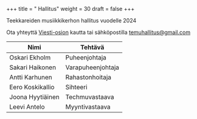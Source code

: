 +++
title = " Hallitus"
weight = 30
draft = false
+++

Teekkareiden musiikkikerhon hallitus vuodelle 2024

Ota yhteyttä [Viesti-osion](#contact) kautta tai sähköpostilla temuhallitus@gmail.com

| Nimi             | Tehtävä           |
| ---------------- | ----------------- |
| Oskari Ekholm    | Puheenjohtaja     |
| Sakari Haikonen  | Varapuheenjohtaja |
| Antti Karhunen   | Rahastonhoitaja   |
| Eero Koskikallio | Sihteeri          |
| Joona Hyytiäinen | Techmuvastaava    |
| Leevi Antelo     | Myyntivastaava    |
